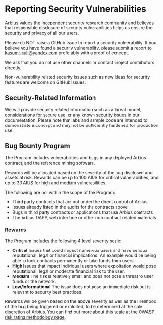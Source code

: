 # Reporting Security Vulnerabilities

Arbius values the independent security research community and believes that responsible disclosure of security vulnerabilities helps us ensure the security and privacy of all our users.

Please do NOT raise a GitHub Issue to report a security vulnerability. If you believe you have found a security vulnerability, please submit a report to kasumi-null@yandex.com preferably with a proof of concept.

We ask that you do not use other channels or contact project contributors directly. 

Non-vulnerability related security issues such as new ideas for security features are welcome on GitHub Issues. 

## Security-Related Information

We will provide security related information such as a threat model, considerations for secure use, or any known security issues in our documentation. Please note that labs and sample code are intended to demonstrate a concept and may not be sufficiently hardened for production use.

## Bug Bounty Program

The Program includes vulnerabilities and bugs in any deployed Arbius contract, and the reference mining software.

Rewards will be allocated based on the severity of the bug disclosed and assets at risk. Rewards can be up to 100 AIUS for critical vulnerabilities, and up to 30 AIUS for high and medium vulnerabilities.


The following are not within the scope of the Program:

- Third party contracts that are not under the direct control of Arbius
- Issues already listed in the audits for the contracts above
- Bugs in third party contracts or applications that use Arbius contracts
- The Arbius DAPP, web interface or other non contract related materials

### Rewards

The Program includes the following 4 level severity scale:

- **Critical** Issues that could impact numerous users and have serious reputational, legal or financial implications. An example would be being able to lock contracts permanently or take funds from users.
- **High** Issues that impact individual users where exploitation would pose reputational, legal or moderate financial risk to the user.
- **Medium** The risk is relatively small and does not pose a threat to user funds or the network.
- **Low/Informational** The issue does not pose an immediate risk but is relevant to security best practices.

Rewards will be given based on the above severity as well as the likelihood of the bug being triggered or exploited, to be determined at the sole discretion of Arbius. You can find out more about this scale at the [OWASP risk rating methodology page](https://owasp.org/www-community/OWASP_Risk_Rating_Methodology).

